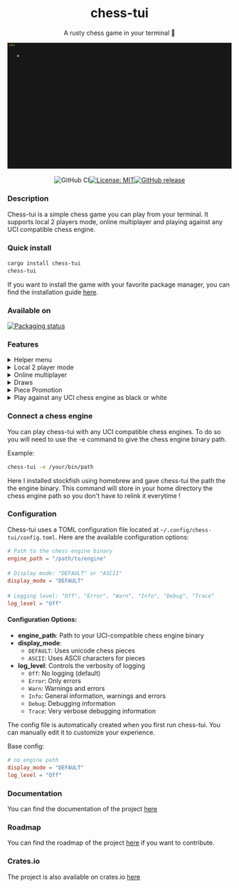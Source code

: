 <div align="center">
<h1>chess-tui</h1>
A rusty chess game in your terminal 🦀

![board](./examples/play_against_white_bot.gif)

<div>

  ![GitHub CI](https://github.com/thomas-mauran/chess-tui/actions/workflows/flow_test_build_push.yml/badge.svg)[![License: MIT](https://img.shields.io/badge/License-MIT-yellow.svg)](https://opensource.org/licenses/MIT)[![GitHub release](https://img.shields.io/github/v/release/thomas-mauran/chess-tui?color=success)](https://github.com/thomas-mauran/chess-tui/releases/latest)
  </div>
</div>

### Description

Chess-tui is a simple chess game you can play from your terminal. It supports local 2 players mode, online multiplayer and playing against any UCI compatible chess engine.

### Quick install

```bash
cargo install chess-tui
chess-tui
```

If you want to install the game with your favorite package manager, you can find the installation guide [here](https://thomas-mauran.github.io/chess-tui/docs/Installation/Packaging%20status).

### Available on
[![Packaging status](https://repology.org/badge/vertical-allrepos/chess-tui.svg)](https://repology.org/project/chess-tui/versions)

### Features

<details>
  <summary>Helper menu</summary>
  <img src="./examples/helper.gif" alt="Helper menu" />
</details>
<details>
  <summary>Local 2 player mode</summary>
  <img src="./examples/demo.gif" alt="Local 2 players" />
</details>
<details>
  <summary>Online multiplayer</summary>
  <img src="./website/static/gif/multiplayer.gif" alt="Online multiplayer" />
</details>
<details>
  <summary>Draws</summary>
  <ul>
  <li>Stalemate</li>
  <li>50 moves rules</li>
  <li>3 time repetition of the same position</li>
  </ul>
</details>
<details>
  <summary>Piece Promotion</summary>
  no demo available yet
</details>
<details>
  <summary>Play against any UCI chess engine as black or white</summary>
  <h3>Play the white pieces</h3>
  <img src="./examples/play_against_white_bot.gif" alt="Play against a chess engine as white" />

  <h3>Play the black pieces</h3>
  <img src="./examples/play_against_black_bot.gif" alt="Play against a chess engine as black" />
</details>

### Connect a chess engine

You can play chess-tui with any UCI compatible chess engines. To do so you will need to use the -e command to give the chess engine binary path.

Example:

```bash
chess-tui -e /your/bin/path
```

Here I installed stockfish using homebrew and gave chess-tui the path the the engine binary.
This command will store in your home directory the chess engine path so you don't have to relink it everytime !

### Configuration

Chess-tui uses a TOML configuration file located at `~/.config/chess-tui/config.toml`. Here are the available configuration options:

```toml
# Path to the chess engine binary
engine_path = "/path/to/engine"

# Display mode: "DEFAULT" or "ASCII"
display_mode = "DEFAULT"

# Logging level: "Off", "Error", "Warn", "Info", "Debug", "Trace"
log_level = "Off"
```

#### Configuration Options:

- **engine_path**: Path to your UCI-compatible chess engine binary
- **display_mode**:
  - `DEFAULT`: Uses unicode chess pieces
  - `ASCII`: Uses ASCII characters for pieces
- **log_level**: Controls the verbosity of logging
  - `Off`: No logging (default)
  - `Error`: Only errors
  - `Warn`: Warnings and errors
  - `Info`: General information, warnings and errors
  - `Debug`: Debugging information
  - `Trace`: Very verbose debugging information

The config file is automatically created when you first run chess-tui. You can manually edit it to customize your experience.

Base config:
```toml
# no engine path
display_mode = "DEFAULT"
log_level = "Off"
```

### Documentation

You can find the documentation of the project [here](https://thomas-mauran.github.io/chess-tui/docs/intro)

### Roadmap

You can find the roadmap of the project [here](https://github.com/users/thomas-mauran/projects/4) if you want to contribute.

### Crates.io

The project is also available on crates.io [here](https://crates.io/crates/chess-tui)
